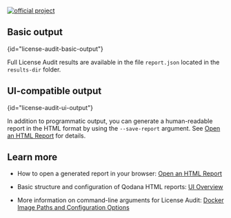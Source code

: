 [//]: # (title: License Audit Output Formats)

[![official project](https://jb.gg/badges/official-flat-square.svg)](https://confluence.jetbrains.com/display/ALL/JetBrains+on+GitHub)

## Basic output
{id="license-audit-basic-output"}

Full License Audit results are available in the file `report.json` located in the `results-dir` folder.

## UI-compatible output
{id="license-audit-ui-output"}

In addition to programmatic output, you can generate a human-readable report in the HTML format by using the `--save-report` argument.
See [Open an HTML Report](html-report.md) for details.

[//]: # "add"

## Learn more

* How to open a generated report in your browser: [Open an HTML Report](html-report.md)

* Basic structure and configuration of Qodana HTML reports: [UI Overview](ui-overview.md)

* More information on command-line arguments for License Audit: [Docker Image Paths and Configuration Options](license-audit-docker-techs.md)

